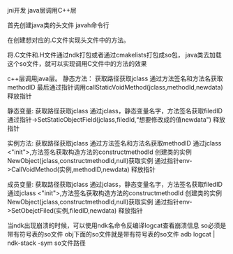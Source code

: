 
jni开发
java层调用C++层

首先创建java类的头文件
javah命令行

在创建想对应的.C文件实现头文件中的方法。

将.C文件和.H文件通过ndk打包或者通过cmakelists打包成so包，
java类去加载这个so文件，就可以实现调用C文件中的方法的效果


c++层调用java层。
静态方法：
获取路径获取jclass 
通过方法签名和方法名获取methodID
最后通过指针调用callStaticVoidMethod(jclass,methodId,newdata)
释放指针

静态变量:
获取路径获取jclass 
通过jclass，静态变量名字，方法签名获取filedID
通过指针->SetStaticObjectField(jclass,filedId,“想要修改成的值newdata")
释放指针

实例方法:
获取路径获取jclass 
通过方法签名和方法名获取methodID
通过jclass <"init">,方法签名获取构造方法的constructmethodId
创建类的实例NewObject(jclass,constructmethodId,null)获取实例
通过指针env->CallVoidMethod(实例,methodID,newdata)
释放指针

成员变量:
获取路径获取jclass 
通过jclass，静态变量名字，方法签名获取filedID
通过jclass <"init">,方法签名获取构造方法的constructmethodId
创建类的实例NewObject(jclass,constructmethodId,null)获取实例
通过指针env->SetObejctFiled(实例,filedID,newdata)
释放指针


当ndk出现崩溃的时候，可以使用ndk名命令反编译logcat查看崩溃信息 so必须是带有符号表的so文件 obj下面的so文件就是带有符号表的so文件
adb logcat | ndk-stack -sym so文件路径